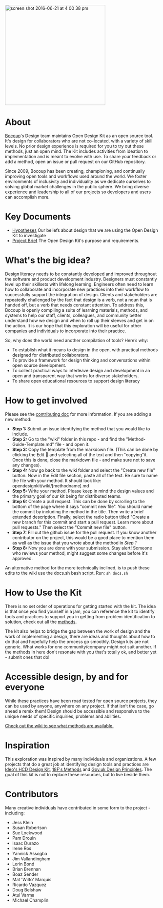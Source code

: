 <img width="328" alt="screen shot 2016-06-21 at 4 00 38 pm" src="https://cloud.githubusercontent.com/assets/535012/16244325/677c0bbe-37c9-11e6-8b73-9c8587dd5902.png">


# About
[Bocoup](https://bocoup.com/)'s Design team maintains Open Design Kit as an open source tool. It's design for collaborators who are not co-located, with a variety of skill levels. No prior design experience is required for you to try out these methods, just an open mind. The Kit includes activities from ideation to implementation and is meant to evolve with use. To share your feedback or add a method, open an issue or pull request on our GitHub repository.

Since 2009, Bocoup has been creating, championing, and continually improving open tools and workflows used around the world. We foster environments of inclusivity and individuality as we dedicate ourselves to solving global market challenges in the public sphere. We bring diverse experience and leadership to all of our projects so developers and users can accomplish more.


# Key Documents
- [Hypotheses](https://github.com/bocoup/opendesignkit/wiki/Hypotheses) Our beliefs about design that we are using the Open Design Kit to investigate
- [Project Brief](https://github.com/bocoup/opendesignkit/wiki/Open-Design-Kit:-Design-Brief) The Open Design Kit's purpose and requirements.


# What's the big idea?
Design literacy needs to be constantly developed and improved throughout the software and product development industry. Designers must constantly  level up their skillsets with lifelong learning. Engineers often need to learn how to collaborate and incorporate new practices into their workflow to successfully support the integration of design. Clients and stakeholders are repeatedly challenged by the fact that design is a verb, not a noun that is handed off, but a verb that needs constant attention. To address this, Bocoup is openly compiling a suite of learning materials, methods, and systems to help our staff, clients, colleagues, and community better understand how we design and when to roll up their sleeves and get in on the action. It is our hope that this exploration will be useful for other companies and individuals to incorporate into their practice.

So, why does the world need another compilation of tools? Here’s why:
- To establish what it means to design in the open, with practical methods designed for distributed collaborators.
- To provide a framework for design thinking and conversations within open source development.
- To collect practical ways to interleave design and development in an open and transparent way that works for diverse stakeholders.
- To share open educational resources to support design literacy


# How to get involved
Please see the [contributing doc](https://github.com/bocoup/opendesignkit/blob/master/CONTRIBUTING.md) for more information.
If you are adding a new method:
- **Step 1:** Submit an issue identifying the method that you would like to include.
- **Step 2:** Go to the "wiki" folder in this repo - and find the "Method-Guide-Template.md" file - and open it.
- **Step 3:** Copy the template from the markdown file. (This can be done by clicking the Edit :pencil: and selecting all of the text and then "copying"it. Once this is done, close the markdown file - and make sure not to save any changes).
- **Step 4:** Now go back to the wiki folder and select the "Create new file" button. Now in the Edit file section, paste all of the text. Be sure to name the file with your method. It should look like: opendesignkit/wiki/[methodname].md
- **Step 5:** Write your method. Please keep in mind the design values and the primary goal of our kit being for distributed teams.
- **Step 6:** Create a pull request. This can be done by scrolling to the bottom of the page where it says "commit new file". You should name the commit by including the method in the title. Then write a brief extended description. Finally, select the radio button titled "Create a new branch for this commit and start a pull request. Learn more about pull requests." Then select the "Commit new file" button.
- **Step 7:** Fill out the github issue for the pull request. If you know another contributor on the project, this would be a good place to mention them as well as the issue that you wrote about the method in _Step 1_
- **Step 8:** Now you are done with your submission. Stay alert! Someone who reviews your method, might suggest some changes before it's approved.


An alternative method for the more technically inclined, is to push these edits to the wiki use the docs.sh bash script.  Run: `sh docs.sh `

# How to Use the Kit
There is no set order of operations for getting started with the kit.  The idea is that once you find yourself in a jam, you can reference the kit to identify tools and practices to support you in getting from problem identification to solution, check out all the [methods](https://github.com/bocoup/opendesignkit/wiki/Method-Guides).

The kit also helps to bridge the gap between the work of design and the work of implementing a design, there are ideas and thoughts about how to do that and hopefully help the process go smoothly. Design kits are not generic. What works for one community/company might not suit another. If the methods in here don't resonate with you that's totally ok, and better yet - submit ones that do!


# Accessible design, by and for everyone
While these practices have been road tested for open source projects, they can be used by anyone, anywhere on any project. If that isn’t the case, go ahead a remix them! Design should be accessible and responsive to the unique needs of specific inquiries, problems and abilities.

[Check out the wiki to see what methods are available.](https://github.com/bocoup/opendesignkit/wiki)


# Inspiration
This exploration was inspired by many individuals and organizations. A few projects that do a great job at identifying design tools and practices are [Ideo's HCD Design Kit](http://www.designkit.org/), [18F's Methods](https://methods.18f.gov/) and [Gov.uk Design Principles](https://www.gov.uk/design-principles). The goal of this kit is not to replace these resources, but to live beside them.

# Contributors
Many creative individuals have contributed in some form to the project - including:
- Jess Klein
- Susan Robertson
- Sue Lockwood
- Pam Drouin
- Isaac Durazo
- Irene Ros
- Yannick Assogba
- Jim Vallandingham
- Lorin Bond
- Brian Brennan
- Boaz Sender
- Mat 'Wilto' Marquis
- Ricardo Vazquez
- Doug Belshaw
- Atul Varma
- Michael Champlin

